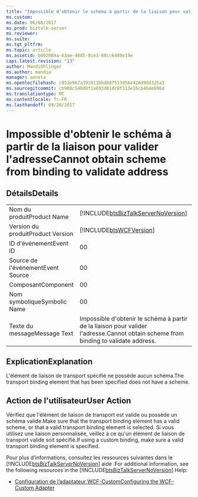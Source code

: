 ```yaml
---
title: "Impossible d’obtenir le schéma à partir de la liaison pour valider l’adresse | Documents Microsoft"
ms.custom: 
ms.date: 06/08/2017
ms.prod: biztalk-server
ms.reviewer: 
ms.suite: 
ms.tgt_pltfrm: 
ms.topic: article
ms.assetid: b002084a-63ae-4685-8ce3-88cc6489e19e
caps.latest.revision: "13"
author: MandiOhlinger
ms.author: mandia
manager: anneta
ms.openlocfilehash: c952e967a391011bbd887513d58e426d90d325a1
ms.sourcegitcommit: cb908c540d8f1a692d01dc8f313e16cb4b4e696d
ms.translationtype: MT
ms.contentlocale: fr-FR
ms.lasthandoff: 09/20/2017
---
```

# <a name="cannot-obtain-scheme-from-binding-to-validate-address"></a><span data-ttu-id="0d19c-102">Impossible d'obtenir le schéma à partir de la liaison pour valider l'adresse</span><span class="sxs-lookup"><span data-stu-id="0d19c-102">Cannot obtain scheme from binding to validate address</span></span>
## <a name="details"></a><span data-ttu-id="0d19c-103">Détails</span><span class="sxs-lookup"><span data-stu-id="0d19c-103">Details</span></span>  
  
|||  
|-|-|  
|<span data-ttu-id="0d19c-104">Nom du produit</span><span class="sxs-lookup"><span data-stu-id="0d19c-104">Product Name</span></span>|[!INCLUDE[btsBizTalkServerNoVersion](../includes/btsbiztalkservernoversion-md.md)]|  
|<span data-ttu-id="0d19c-105">Version du produit</span><span class="sxs-lookup"><span data-stu-id="0d19c-105">Product Version</span></span>|[!INCLUDE[btsWCFVersion](../includes/btswcfversion-md.md)]|  
|<span data-ttu-id="0d19c-106">ID d'événement</span><span class="sxs-lookup"><span data-stu-id="0d19c-106">Event ID</span></span>|<span data-ttu-id="0d19c-107">0</span><span class="sxs-lookup"><span data-stu-id="0d19c-107">0</span></span>|  
|<span data-ttu-id="0d19c-108">Source de l'événement</span><span class="sxs-lookup"><span data-stu-id="0d19c-108">Event Source</span></span>|<span data-ttu-id="0d19c-109">0</span><span class="sxs-lookup"><span data-stu-id="0d19c-109">0</span></span>|  
|<span data-ttu-id="0d19c-110">Composant</span><span class="sxs-lookup"><span data-stu-id="0d19c-110">Component</span></span>|<span data-ttu-id="0d19c-111">0</span><span class="sxs-lookup"><span data-stu-id="0d19c-111">0</span></span>|  
|<span data-ttu-id="0d19c-112">Nom symbolique</span><span class="sxs-lookup"><span data-stu-id="0d19c-112">Symbolic Name</span></span>|<span data-ttu-id="0d19c-113">0</span><span class="sxs-lookup"><span data-stu-id="0d19c-113">0</span></span>|  
|<span data-ttu-id="0d19c-114">Texte du message</span><span class="sxs-lookup"><span data-stu-id="0d19c-114">Message Text</span></span>|<span data-ttu-id="0d19c-115">Impossible d'obtenir le schéma à partir de la liaison pour valider l'adresse.</span><span class="sxs-lookup"><span data-stu-id="0d19c-115">Cannot obtain scheme from binding to validate address.</span></span>|  
  
## <a name="explanation"></a><span data-ttu-id="0d19c-116">Explication</span><span class="sxs-lookup"><span data-stu-id="0d19c-116">Explanation</span></span>  
 <span data-ttu-id="0d19c-117">L'élément de liaison de transport spécifié ne possède aucun schéma.</span><span class="sxs-lookup"><span data-stu-id="0d19c-117">The transport binding element that has been specified does not have a scheme.</span></span>  
  
## <a name="user-action"></a><span data-ttu-id="0d19c-118">Action de l'utilisateur</span><span class="sxs-lookup"><span data-stu-id="0d19c-118">User Action</span></span>  
 <span data-ttu-id="0d19c-119">Vérifiez que l'élément de liaison de transport est valide ou possède un schéma valide.</span><span class="sxs-lookup"><span data-stu-id="0d19c-119">Make sure that the transport binding element has a valid scheme, or that a valid transport binding element is selected.</span></span> <span data-ttu-id="0d19c-120">Si vous utilisez une liaison personnalisée, veillez à ce qu'un élément de liaison de transport valide soit spécifié.</span><span class="sxs-lookup"><span data-stu-id="0d19c-120">If using a custom binding, make sure a valid transport binding element is specified.</span></span>  
  
 <span data-ttu-id="0d19c-121">Pour plus d’informations, consultez les ressources suivantes dans le [!INCLUDE[btsBizTalkServerNoVersion](../includes/btsbiztalkservernoversion-md.md)] aide :</span><span class="sxs-lookup"><span data-stu-id="0d19c-121">For additional information, see the following resources in the [!INCLUDE[btsBizTalkServerNoVersion](../includes/btsbiztalkservernoversion-md.md)] Help:</span></span>  
  
-   [<span data-ttu-id="0d19c-122">Configuration de l’adaptateur WCF-Custom</span><span class="sxs-lookup"><span data-stu-id="0d19c-122">Configuring the WCF-Custom Adapter</span></span>](../core/configuring-the-wcf-custom-adapter.md)